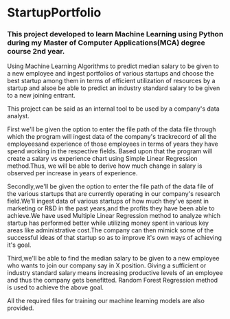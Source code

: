 # StartupPortfolio

### This project developed to learn Machine Learning using Python during my Master of Computer Applications(MCA) degree course 2nd year.

Using Machine Learning Algorithms to predict median salary to be given to a new employee and ingest portfolios of various startups and choose the best startup among them in terms of efficient utilization of resources by a startup and alsoe be able to predict an industry
standard salary to be given to a new joining entrant.


This project can be said as an internal tool to be used by a company's data analyst.

First we'll be given the option to enter the file path of the data file through which the program will ingest data of the company's 
trackrecord of all the employeesand experience of those employees in terms of years they have spend working in the respective fields.
Based upon that the program will create a salary vs experience chart using Simple Linear Regression method.Thus, we will be able to 
derive how much change in salary is observed per increase in years of experience.

Secondly,we'll be given the option to enter the file path of the data file of the various startups that are currently operating in our
company's research field.We'll ingest data of various startups of how much they've spent in marketing or R&D in the past years,and the
profits they have been able to achieve.We have used Multiple Linear Regression method to analyze which startup has performed better 
while utilizing money spent in various key areas like administrative cost.The company can then mimick some of the successful ideas 
of that startup so as to improve it's own ways of achieving it's goal.

Third,we'll be able to find the median salary to be given to a new employee who wants to join our company say in X position.
Giving a sufficient or industry standard salary means increasing productive levels of an employee and thus the company gets benefitted.
Random Forest Regression method is used to achieve the above goal.


All the required files for training our machine learning models are also provided.
